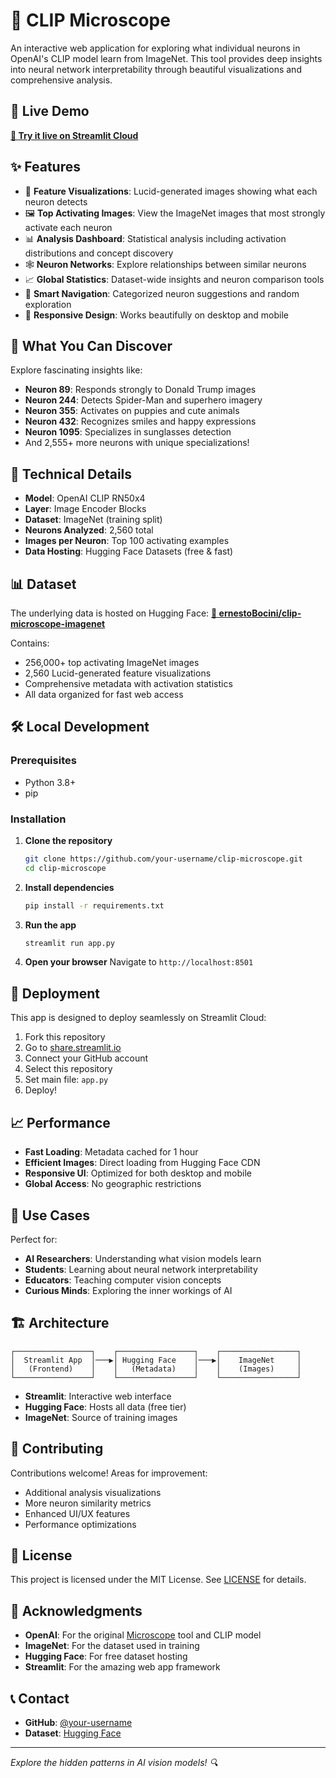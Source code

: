 # 🔬 CLIP Microscope

An interactive web application for exploring what individual neurons in OpenAI's CLIP model learn from ImageNet. This tool provides deep insights into neural network interpretability through beautiful visualizations and comprehensive analysis.

## 🚀 Live Demo

**[🔗 Try it live on Streamlit Cloud](https://your-app-url-here.streamlit.app)**

## ✨ Features

- 🎨 **Feature Visualizations**: Lucid-generated images showing what each neuron detects
- 🖼️ **Top Activating Images**: View the ImageNet images that most strongly activate each neuron
- 📊 **Analysis Dashboard**: Statistical analysis including activation distributions and concept discovery
- 🕸️ **Neuron Networks**: Explore relationships between similar neurons
- 📈 **Global Statistics**: Dataset-wide insights and neuron comparison tools
- 🎯 **Smart Navigation**: Categorized neuron suggestions and random exploration
- 📱 **Responsive Design**: Works beautifully on desktop and mobile

## 🧠 What You Can Discover

Explore fascinating insights like:
- **Neuron 89**: Responds strongly to Donald Trump images
- **Neuron 244**: Detects Spider-Man and superhero imagery  
- **Neuron 355**: Activates on puppies and cute animals
- **Neuron 432**: Recognizes smiles and happy expressions
- **Neuron 1095**: Specializes in sunglasses detection
- And 2,555+ more neurons with unique specializations!

## 🔬 Technical Details

- **Model**: OpenAI CLIP RN50x4
- **Layer**: Image Encoder Blocks
- **Dataset**: ImageNet (training split)
- **Neurons Analyzed**: 2,560 total
- **Images per Neuron**: Top 100 activating examples
- **Data Hosting**: Hugging Face Datasets (free & fast)

## 📊 Dataset

The underlying data is hosted on Hugging Face:
**[📁 ernestoBocini/clip-microscope-imagenet](https://huggingface.co/datasets/ernestoBocini/clip-microscope-imagenet)**

Contains:
- 256,000+ top activating ImageNet images
- 2,560 Lucid-generated feature visualizations
- Comprehensive metadata with activation statistics
- All data organized for fast web access

## 🛠️ Local Development

### Prerequisites
- Python 3.8+
- pip

### Installation

1. **Clone the repository**
   ```bash
   git clone https://github.com/your-username/clip-microscope.git
   cd clip-microscope
   ```

2. **Install dependencies**
   ```bash
   pip install -r requirements.txt
   ```

3. **Run the app**
   ```bash
   streamlit run app.py
   ```

4. **Open your browser**
   Navigate to `http://localhost:8501`

## 🚀 Deployment

This app is designed to deploy seamlessly on Streamlit Cloud:

1. Fork this repository
2. Go to [share.streamlit.io](https://share.streamlit.io)
3. Connect your GitHub account
4. Select this repository
5. Set main file: `app.py`
6. Deploy!

## 📈 Performance

- **Fast Loading**: Metadata cached for 1 hour
- **Efficient Images**: Direct loading from Hugging Face CDN
- **Responsive UI**: Optimized for both desktop and mobile
- **Global Access**: No geographic restrictions

## 🎯 Use Cases

Perfect for:
- **AI Researchers**: Understanding what vision models learn
- **Students**: Learning about neural network interpretability
- **Educators**: Teaching computer vision concepts
- **Curious Minds**: Exploring the inner workings of AI

## 🏗️ Architecture

```
┌─────────────────┐    ┌─────────────────┐    ┌─────────────────┐
│  Streamlit App  │───▶│ Hugging Face    │───▶│    ImageNet     │
│   (Frontend)    │    │   (Metadata)    │    │    (Images)     │
└─────────────────┘    └─────────────────┘    └─────────────────┘
```

- **Streamlit**: Interactive web interface
- **Hugging Face**: Hosts all data (free tier)
- **ImageNet**: Source of training images

## 🤝 Contributing

Contributions welcome! Areas for improvement:
- Additional analysis visualizations
- More neuron similarity metrics
- Enhanced UI/UX features
- Performance optimizations

## 📄 License

This project is licensed under the MIT License. See [LICENSE](LICENSE) for details.

## 🙏 Acknowledgments

- **OpenAI**: For the original [Microscope](https://microscope.openai.com) tool and CLIP model
- **ImageNet**: For the dataset used in training
- **Hugging Face**: For free dataset hosting
- **Streamlit**: For the amazing web app framework

## 📞 Contact

- **GitHub**: [@your-username](https://github.com/your-username)
- **Dataset**: [Hugging Face](https://huggingface.co/datasets/ernestoBocini/clip-microscope-imagenet)

---

*Explore the hidden patterns in AI vision models! 🔍*